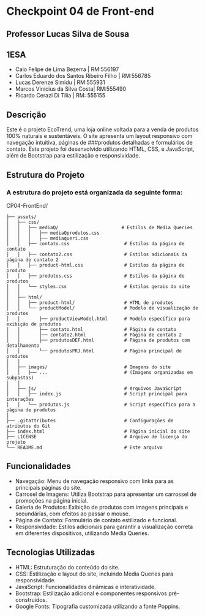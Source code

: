 # Checkpoint 04 de Front-end
## Professor Lucas Silva de Sousa
## 1ESA

- Caio Felipe de Lima Bezerra | RM:556197
- Carlos Eduardo dos Santos Ribeiro Filho | RM:556785
- Lucas Derenze Simidu | RM:555931
- Marcos Vinícius da Silva Costa| RM:555490
- Ricardo Cerazi Di Tilia | RM: 555155

## Descrição
  Este é o projeto EcoTrend, uma loja online voltada para a venda de produtos 100% naturais e sustentáveis. O site apresenta um layout responsivo com navegação intuitiva, páginas de ###produtos detalhadas e formulários de contato. Este projeto foi desenvolvido utilizando HTML, CSS, e JavaScript, além de Bootstrap para estilização e responsividade.

## Estrutura do Projeto
### A estrutura do projeto está organizada da seguinte forma:
CP04-FrontEnd/
```│
├── assets/
│   ├── css/
│   │   ├── mediaQ/                       # Estilos de Media Queries
│   │   │   ├── mediaQprodutos.css
│   │   │   ├── mediaqueri.css
│   │   ├── contato.css                    # Estilos da página de contato
│   │   ├── contato2.css                   # Estilos adicionais da página de contato 2
│   │   ├── product-html.css               # Estilos da página de produto
│   │   ├── produtos.css                   # Estilos da página de produtos
│   │   └── styles.css                     # Estilos gerais do site
│   │
│   ├── html/
│   │   ├── product-html/                  # HTML de produtos
│   │   └── productModel/                  # Modelo de visualização de produtos
│   │       ├── productViewModel.html      # Modelo específico para exibição de produtos
│   │       ├── contato.html               # Página de contato
│   │       ├── contato2.html              # Página de contato 2
│   │       ├── produtosDEF.html           # Página de produtos com detalhamento
│   │       └── produtosPRJ.html           # Página principal de produtos
│   │
│   ├── images/                            # Imagens do site
│   │   ├── ...                            # (Imagens organizadas em subpastas)
│   │
│   ├── js/                                # Arquivos JavaScript
│   │   ├── index.js                       # Script principal para interações
│   │   └── produtos.js                    # Script específico para a página de produtos
│
├── .gitattributes                         # Configurações de atributos do Git
├── index.html                             # Página inicial do site
├── LICENSE                                # Arquivo de licença do projeto
└── README.md                              # Este arquivo
```

## Funcionalidades
- Navegação: Menu de navegação responsivo com links para as principais páginas do site.
- Carrosel de Imagens: Utiliza Bootstrap para apresentar um carrossel de promoções na página inicial.
- Galeria de Produtos: Exibição de produtos com imagens principais e secundárias, com efeitos ao passar o mouse.
- Página de Contato: Formulário de contato estilizado e funcional.
- Responsividade: Estilos adicionais para garantir a visualização correta em diferentes dispositivos, utilizando Media Queries.

## Tecnologias Utilizadas
- HTML: Estruturação do conteúdo do site.
- CSS: Estilização e layout do site, incluindo Media Queries para responsividade.
- JavaScript: Funcionalidades dinâmicas e interatividade.
- Bootstrap: Estilização adicional e componentes responsivos pré-construídos.
- Google Fonts: Tipografia customizada utilizando a fonte Poppins.
